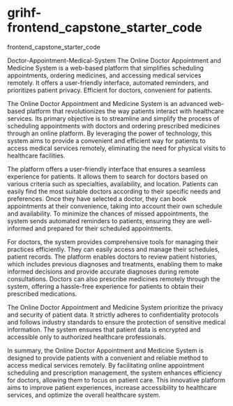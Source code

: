 # grihf-frontend_capstone_starter_code
frontend_capstone_starter_code

Doctor-Appointment-Medical-System
The Online Doctor Appointment and Medicine System is a web-based platform that simplifies scheduling appointments, ordering medicines, and accessing medical services remotely. It offers a user-friendly interface, automated reminders, and prioritizes patient privacy. Efficient for doctors, convenient for patients.

The Online Doctor Appointment and Medicine System is an advanced web-based platform that revolutionizes the way patients interact with healthcare services. Its primary objective is to streamline and simplify the process of scheduling appointments with doctors and ordering prescribed medicines through an online platform. By leveraging the power of technology, this system aims to provide a convenient and efficient way for patients to access medical services remotely, eliminating the need for physical visits to healthcare facilities.

The platform offers a user-friendly interface that ensures a seamless experience for patients. It allows them to search for doctors based on various criteria such as specialties, availability, and location. Patients can easily find the most suitable doctors according to their specific needs and preferences. Once they have selected a doctor, they can book appointments at their convenience, taking into account their own schedule and availability. To minimize the chances of missed appointments, the system sends automated reminders to patients, ensuring they are well-informed and prepared for their scheduled appointments.

For doctors, the system provides comprehensive tools for managing their practices efficiently. They can easily access and manage their schedules, patient records. The platform enables doctors to review patient histories, which includes previous diagnoses and treatments, enabling them to make informed decisions and provide accurate diagnoses during remote consultations. Doctors can also prescribe medicines remotely through the system, offering a hassle-free experience for patients to obtain their prescribed medications.

The Online Doctor Appointment and Medicine System prioritize the privacy and security of patient data. It strictly adheres to confidentiality protocols and follows industry standards to ensure the protection of sensitive medical information. The system ensures that patient data is encrypted and accessible only to authorized healthcare professionals.

In summary, the Online Doctor Appointment and Medicine System is designed to provide patients with a convenient and reliable method to access medical services remotely. By facilitating online appointment scheduling and prescription management, the system enhances efficiency for doctors, allowing them to focus on patient care. This innovative platform aims to improve patient experiences, increase accessibility to healthcare services, and optimize the overall healthcare system.